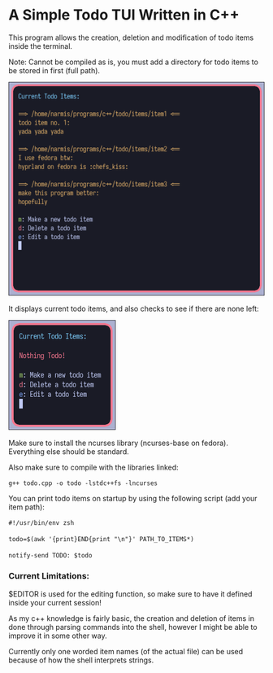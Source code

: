 # A Simple Todo TUI Written in C++

This program allows the creation, deletion and modification of todo items inside the terminal.

Note: Cannot be compiled as is, you must add a directory for todo items to be stored in first (full path).

![](https://github.com/Narmis-E/todo/blob/main/images/todo.png)

It displays current todo items, and also checks to see if there are none left:

![](https://github.com/Narmis-E/todo/blob/main/images/todo-nothing.png)


Make sure to install the ncurses library (ncurses-base on fedora). Everything else should be standard.

Also make sure to compile with the libraries linked:
```
g++ todo.cpp -o todo -lstdc++fs -lncurses
```


You can print todo items on startup by using the following script (add your item path):
```
#!/usr/bin/env zsh

todo=$(awk '{print}END{print "\n"}' PATH_TO_ITEMS*)

notify-send TODO: $todo
```

### Current Limitations:

$EDITOR is used for the editing function, so make sure to have it defined inside your current session!

As my c++ knowledge is fairly basic, the creation and deletion of items in done through parsing commands into the shell, however I might be able to improve it in some other way. 

Currently only one worded item names (of the actual file) can be used because of how the shell interprets strings.


